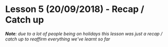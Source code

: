 # Lesson 5 (20/09/2018) - Recap / Catch up

***Note**: due to a lot of people being on holidays this lesson was just a recap / catch up to reaffirm everything we've learnt so far*
